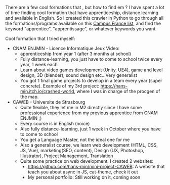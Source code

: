 There are a few cool formations that , but how to find em ? I have spent a lot of time finding cool formation that have apprenticeship, distance learning and available in English.
So I created this crawler in Python to go through all the formations/programs available on this [Campus France list](https://www.campusfrance.org/fr/trouver-formation-universitaire-France), 
and find the keyword "apprentice", "apprentissage", or whatever keywords you want.


Cool formation that I tried myself:
- CNAM ENJMIN - Licence Informatique Jeux Video:
  - apprenticeship from year 1 (after 3 months at school)
  - Fully distance-learning, you just have to come to school twice every year, 1 week each
  - Learn about video games development (Unity, UE4), game and level design, 3D (blender), sound design etc...Very generalist
  - You got 1 final game projects to develop in a team every year (super concrete). Example of my 3rd project: https://hans-min.itch.io/crashed-world, where I was in charge of the procgen of the map.
- CAWEB - Universite de Strasbourg
  - Quite flexible, they let me in M2 directly since I have some professional experience from my previous apprentice from CNAM ENJMIN ;)
  - Every course is in English (noice)
  - Also fully distance-learning, just 1 week in October where you have to come to school
  - You get a Language Master, not the ideal one for me 
  - Also a generalist course, we learn web development (HTML, CSS, JS, Vue), marketing(SEO, content), Design (UX, Photoshop, Illustrator), Project Management, Translation
  - Quite some practice on web development: I created 2 websites:
    - https://github.com/hans-min/mini-project-CAWEB: A website that teach you about async in JS, cat-theme, check it out 
    - My personal portfolio: Still working on it, coming soon
